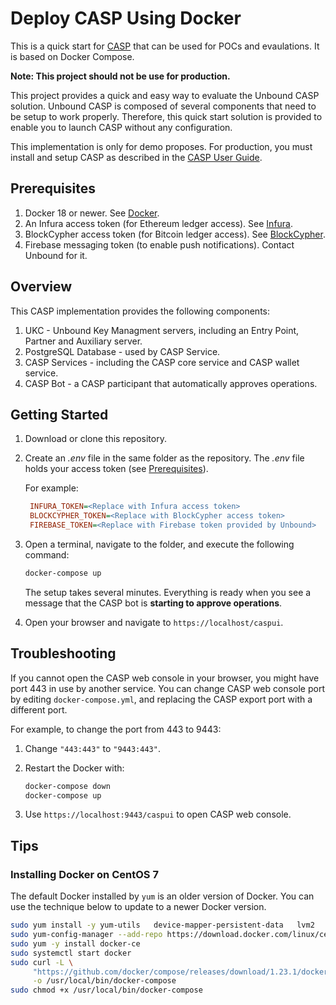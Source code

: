 # Deploy CASP Using Docker

This is a quick start for [CASP](https://www.unboundtech.com/docs/CASP/CASP_User_Guide-HTML/Content/Products/CASP/CASP_Offering_Description/Solution.htm) that can be used for POCs and evaulations. It is based on Docker Compose.

**Note: This project should not be use for production.**

This project provides a quick and easy way to evaluate the Unbound CASP solution. Unbound CASP is composed of several components that need to be setup to work properly. Therefore, this quick start solution is provided to enable you to launch CASP without any configuration.

This implementation is only for demo proposes. For production, you must install and setup CASP as described in the [CASP User Guide](https://www.unboundtech.com/docs/CASP/CASP_User_Guide-HTML/Content/Products/CASP/CASP_User_Guide/Installation.htm#Installing-CASP).

## Prerequisites

1. Docker 18 or newer. See [Docker](https://www.docker.com).
2. An Infura access token (for Ethereum ledger access). See [Infura](https://infura.io/).
3. BlockCypher access token (for Bitcoin ledger access). See [BlockCypher](https://www.blockcypher.com).
4. Firebase messaging token (to enable push notifications). Contact Unbound for it.

## Overview

This CASP implementation provides the following components:

1. UKC - Unbound Key Managment servers, including an Entry Point, Partner and Auxiliary server.
2. PostgreSQL Database - used by CASP Service.
3. CASP Services - including the CASP core service and CASP wallet service.
4. CASP Bot - a CASP participant that automatically approves operations.

## Getting Started

1. Download or clone this repository.
2. Create an *.env* file in the same folder as the repository. The *.env* file holds your access token (see [Prerequisites](#Prerequisites)).

   For example:

   ```ini
    INFURA_TOKEN=<Replace with Infura access token>
    BLOCKCYPHER_TOKEN=<Replace with BlockCypher access token>
    FIREBASE_TOKEN=<Replace with Firebase token provided by Unbound>
   ```
3. Open a terminal, navigate to the folder, and execute the following command:

    ```bash
    docker-compose up
    ```

    The setup takes several minutes. Everything is ready when you see a message that the CASP bot is **starting to approve operations**.
4. Open your browser and navigate to `https://localhost/caspui`.

## Troubleshooting

If you cannot open the CASP web console in your browser, you might have port 443 in use by another service.
You can change CASP web console port by editing `docker-compose.yml`, and replacing the CASP export port with a different port.

For example, to change the port from 443 to 9443: 
1. Change `"443:443"` to `"9443:443"`. 
2. Restart the Docker with:

    ```bash
    docker-compose down
    docker-compose up
    ```
3. Use `https://localhost:9443/caspui` to open CASP web console.

## Tips

### Installing Docker on CentOS 7

The default Docker installed by `yum` is an older version of Docker. You can use the technique below to update to a newer Docker version.

```bash
sudo yum install -y yum-utils   device-mapper-persistent-data   lvm2
sudo yum-config-manager --add-repo https://download.docker.com/linux/centos/docker-ce.repo
sudo yum -y install docker-ce
sudo systemctl start docker
sudo curl -L \
     "https://github.com/docker/compose/releases/download/1.23.1/docker-compose-$(uname -s)-$(uname -m)" \
     -o /usr/local/bin/docker-compose
sudo chmod +x /usr/local/bin/docker-compose
```
